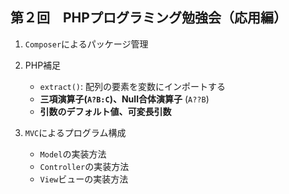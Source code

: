 ##  第２回　PHPプログラミング勉強会（応用編）

1. `Composer`によるパッケージ管理
1. PHP補足 

   - `extract()`: 配列の要素を変数にインポートする
   - **三項演算子(`A?B:C`)、Null合体演算子** (`A??B`) 
   - **引数のデフォルト値、可変長引数** 

1. `MVC`によるプログラム構成

    - `Model`の実装方法
    - `Controller`の実装方法
    - `View`ビューの実装方法